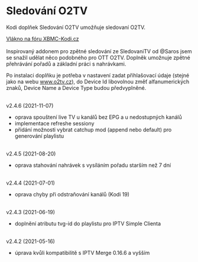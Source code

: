 <h1>Sledování O2TV</h1>
<p>
Kodi doplňek Sledování O2TV umožňuje sledovaní O2TV.
<p>
<a href="https://www.xbmc-kodi.cz/prispevek-zpetne-sledovani-o2tv-ott">Vlákno na fóru XBMC-Kodi.cz</a><br><br>
Inspirovaný addonem pro zpětné sledování ze SledovaniTV od @Saros  jsem se snažil udělat něco podobného pro OTT O2TV. Doplněk umožnuje zpětné přehrávání pořadů a základní práci s nahrávkami.

Po instalaci doplňku je potřeba v nastavení zadat přihlašovací údaje (stejné jako na webu www.o2tv.cz), do Device Id libovolnou změť alfanumerických znaků, Device Name a Device Type budou předvyplněné.<br><br>

v2.4.6 (2021-11-07)<br>
- oprava spouštení live TV u kanálů bez EPG a u nedostupných kanálů<br>
- implementace refreshe sessiony<br>
- přidání možnosti vybrat catchup mod (append nebo default) pro generování playlistu<br><br>

v2.4.5 (2021-08-20)<br>
- oprava stahování nahrávek s vysíláním pořadu starším než 7 dní<br><br>

v2.4.4 (2021-07-01)<br>
- oprava chyby při odstraňování kanálů (Kodi 19)<br><br>

v2.4.3 (2021-06-19)<br>
- doplnění atributu tvg-id do playlistu pro IPTV Simple Clienta<br><br>

v2.4.2 (2021-05-16)<br>
- úprava kvůli kompatibilitě s IPTV Merge 0.16.6 a vyšším<br><br>

</p>
